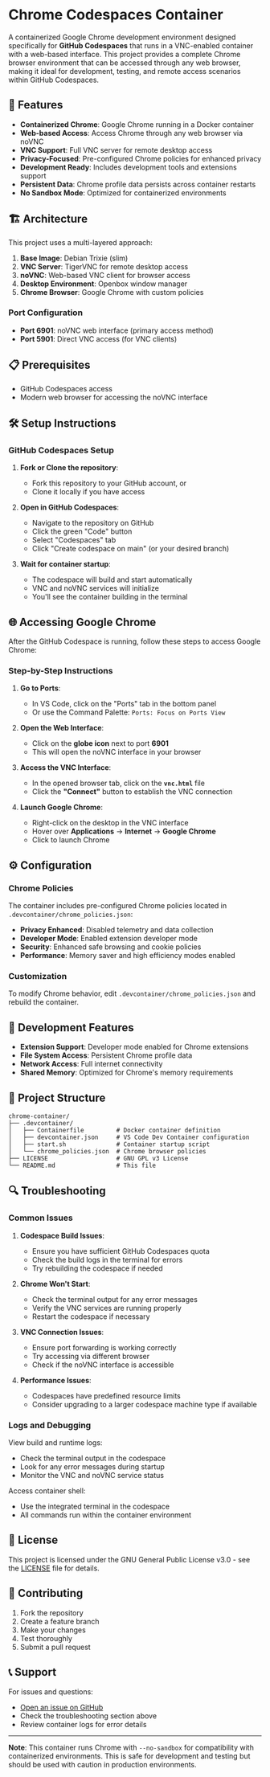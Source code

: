 # Chrome Codespaces Container

A containerized Google Chrome development environment designed specifically for **GitHub Codespaces** that runs in a VNC-enabled container with a web-based interface. This project provides a complete Chrome browser environment that can be accessed through any web browser, making it ideal for development, testing, and remote access scenarios within GitHub Codespaces.

## 🚀 Features

- **Containerized Chrome**: Google Chrome running in a Docker container
- **Web-based Access**: Access Chrome through any web browser via noVNC
- **VNC Support**: Full VNC server for remote desktop access
- **Privacy-Focused**: Pre-configured Chrome policies for enhanced privacy
- **Development Ready**: Includes development tools and extensions support
- **Persistent Data**: Chrome profile data persists across container restarts
- **No Sandbox Mode**: Optimized for containerized environments

## 🏗️ Architecture

This project uses a multi-layered approach:

1. **Base Image**: Debian Trixie (slim)
2. **VNC Server**: TigerVNC for remote desktop access
3. **noVNC**: Web-based VNC client for browser access
4. **Desktop Environment**: Openbox window manager
5. **Chrome Browser**: Google Chrome with custom policies

### Port Configuration

- **Port 6901**: noVNC web interface (primary access method)
- **Port 5901**: Direct VNC access (for VNC clients)

## 📋 Prerequisites

- GitHub Codespaces access
- Modern web browser for accessing the noVNC interface

## 🛠️ Setup Instructions

### GitHub Codespaces Setup

1. **Fork or Clone the repository**:
   - Fork this repository to your GitHub account, or
   - Clone it locally if you have access

2. **Open in GitHub Codespaces**:
   - Navigate to the repository on GitHub
   - Click the green "Code" button
   - Select "Codespaces" tab
   - Click "Create codespace on main" (or your desired branch)

3. **Wait for container startup**:
   - The codespace will build and start automatically
   - VNC and noVNC services will initialize
   - You'll see the container building in the terminal

## 🌐 Accessing Google Chrome

After the GitHub Codespace is running, follow these steps to access Google Chrome:

### Step-by-Step Instructions

1. **Go to Ports**:
   - In VS Code, click on the "Ports" tab in the bottom panel
   - Or use the Command Palette: `Ports: Focus on Ports View`

2. **Open the Web Interface**:
   - Click on the **globe icon** next to port **6901**
   - This will open the noVNC interface in your browser

3. **Access the VNC Interface**:
   - In the opened browser tab, click on the **`vnc.html`** file
   - Click the **"Connect"** button to establish the VNC connection

4. **Launch Google Chrome**:
   - Right-click on the desktop in the VNC interface
   - Hover over **Applications** → **Internet** → **Google Chrome**
   - Click to launch Chrome

## ⚙️ Configuration

### Chrome Policies

The container includes pre-configured Chrome policies located in `.devcontainer/chrome_policies.json`:

- **Privacy Enhanced**: Disabled telemetry and data collection
- **Developer Mode**: Enabled extension developer mode
- **Security**: Enhanced safe browsing and cookie policies
- **Performance**: Memory saver and high efficiency modes enabled

### Customization

To modify Chrome behavior, edit `.devcontainer/chrome_policies.json` and rebuild the container.

## 🔧 Development Features

- **Extension Support**: Developer mode enabled for Chrome extensions
- **File System Access**: Persistent Chrome profile data
- **Network Access**: Full internet connectivity
- **Shared Memory**: Optimized for Chrome's memory requirements

## 📁 Project Structure

```
chrome-container/
├── .devcontainer/
│   ├── Containerfile         # Docker container definition
│   ├── devcontainer.json     # VS Code Dev Container configuration
│   ├── start.sh              # Container startup script
│   └── chrome_policies.json  # Chrome browser policies
├── LICENSE                   # GNU GPL v3 License
└── README.md                 # This file
```

## 🔍 Troubleshooting

### Common Issues

1. **Codespace Build Issues**:
   - Ensure you have sufficient GitHub Codespaces quota
   - Check the build logs in the terminal for errors
   - Try rebuilding the codespace if needed

2. **Chrome Won't Start**:
   - Check the terminal output for any error messages
   - Verify the VNC services are running properly
   - Restart the codespace if necessary

3. **VNC Connection Issues**:
   - Ensure port forwarding is working correctly
   - Try accessing via different browser
   - Check if the noVNC interface is accessible

4. **Performance Issues**:
   - Codespaces have predefined resource limits
   - Consider upgrading to a larger codespace machine type if available

### Logs and Debugging

View build and runtime logs:
- Check the terminal output in the codespace
- Look for any error messages during startup
- Monitor the VNC and noVNC service status

Access container shell:
- Use the integrated terminal in the codespace
- All commands run within the container environment

## 📄 License

This project is licensed under the GNU General Public License v3.0 - see the [LICENSE](LICENSE) file for details.

## 🤝 Contributing

1. Fork the repository
2. Create a feature branch
3. Make your changes
4. Test thoroughly
5. Submit a pull request

## 📞 Support

For issues and questions:
- [Open an issue on GitHub](https://github.com/UnifyKitHQ/chrome-codespaces-container/issues)
- Check the troubleshooting section above
- Review container logs for error details

---

**Note**: This container runs Chrome with `--no-sandbox` for compatibility with containerized environments. This is safe for development and testing but should be used with caution in production environments. 